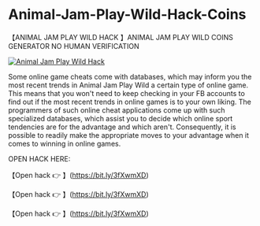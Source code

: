 # Animal-Jam-Play-Wild-Hack-Coins
【ANIMAL JAM PLAY WILD HACK 】ANIMAL JAM PLAY WILD COINS GENERATOR NO HUMAN VERIFICATION

[![Animal Jam Play Wild Hack](https://i.imgur.com/HFnQlo5.jpg)](https://bit.ly/3fXwmXD)

Some online game cheats come with databases, which may inform you the most recent trends in Animal Jam Play Wild a certain type of online game. This means that you won't need to keep checking in your FB accounts to find out if the most recent trends in online games is to your own liking. The programmers of such online cheat applications come up with such specialized databases, which assist you to decide which online sport tendencies are for the advantage and which aren't. Consequently, it is possible to readily make the appropriate moves to your advantage when it comes to winning in online games.

OPEN HACK HERE:

【Open hack 👉 】(https://bit.ly/3fXwmXD)

【Open hack 👉 】(https://bit.ly/3fXwmXD)

【Open hack 👉 】(https://bit.ly/3fXwmXD)
